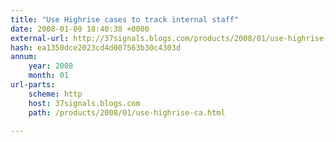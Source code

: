 ```yaml
---
title: "Use Highrise cases to track internal staff"
date: 2008-01-09 18:40:38 +0000
external-url: http://37signals.blogs.com/products/2008/01/use-highrise-ca.html
hash: ea1350dce2023cd4d007563b30c4303d
annum:
    year: 2008
    month: 01
url-parts:
    scheme: http
    host: 37signals.blogs.com
    path: /products/2008/01/use-highrise-ca.html

---
```



